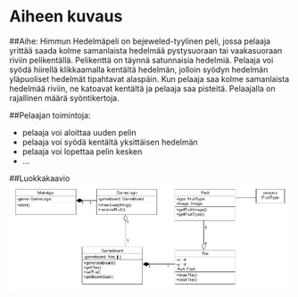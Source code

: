 ﻿# Aiheen kuvaus

##Aihe: 
Himmun Hedelmäpeli on bejeweled-tyylinen peli, jossa pelaaja yrittää saada kolme samanlaista hedelmää pystysuoraan tai vaakasuoraan riviin pelikentällä. Pelikenttä on täynnä satunnaisia hedelmiä. Pelaaja voi syödä hiirellä klikkaamalla kentältä hedelmän, jolloin syödyn hedelmän yläpuoliset hedelmät tipahtavat alaspäin. Kun pelaaja saa kolme samanlaista hedelmää riviin, ne katoavat kentältä ja pelaaja saa pisteitä. Pelaajalla on rajallinen määrä syöntikertoja.

##Pelaajan toimintoja:
* pelaaja voi aloittaa uuden pelin
* pelaaja voi syödä kentältä yksittäisen hedelmän
* pelaaja voi lopettaa pelin kesken
* ...

##Luokkakaavio
![luokkakaavio](luokkakaavioHimmunHedelmaPeli.png)


